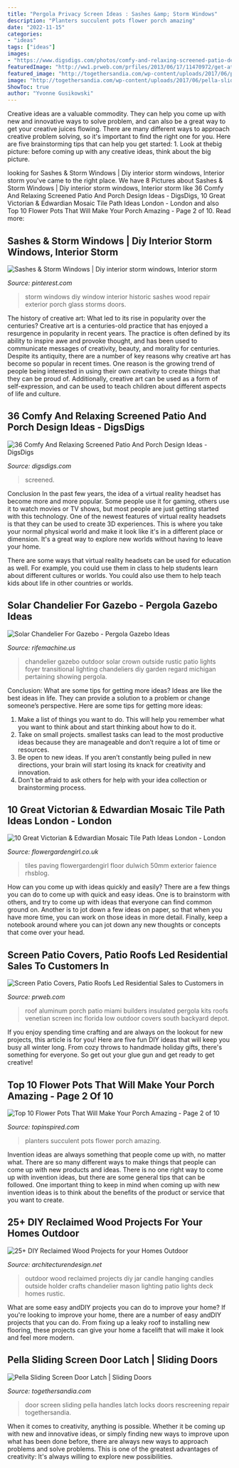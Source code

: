 ```yaml
---
title: "Pergola Privacy Screen Ideas : Sashes &amp; Storm Windows"
description: "Planters succulent pots flower porch amazing"
date: "2022-11-15"
categories:
- "ideas"
tags: ["ideas"]
images:
- "https://www.digsdigs.com/photos/comfy-and-relaxing-screened-patio-design-ideas-28.jpg"
featuredImage: "http://ww1.prweb.com/prfiles/2013/06/17/11470972/get-attachment.aspx.jpeg"
featured_image: "http://togethersandia.com/wp-content/uploads/2017/06/pella-sliding-screen-door-latchpella-sliding-screen-door-latch.jpg"
image: "http://togethersandia.com/wp-content/uploads/2017/06/pella-sliding-screen-door-latchpella-sliding-screen-door-latch.jpg"
ShowToc: true
author: "Yvonne Gusikowski"
---
```



Creative ideas are a valuable commodity. They can help you come up with new and innovative ways to solve problem, and can also be a great way to get your creative juices flowing. There are many different ways to approach creative problem solving, so it's important to find the right one for you. Here are five brainstorming tips that can help you get started: 1. Look at thebig picture: before coming up with any creative ideas, think about the big picture.

	

		
looking for Sashes &amp; Storm Windows | Diy interior storm windows, Interior storm you've came to the right place. We have 8 Pictures about Sashes &amp; Storm Windows | Diy interior storm windows, Interior storm like 36 Comfy And Relaxing Screened Patio And Porch Design Ideas - DigsDigs, 10 Great Victorian &amp; Edwardian Mosaic Tile Path Ideas London - London and also Top 10 Flower Pots That Will Make Your Porch Amazing - Page 2 of 10. Read more:
		
    
## Sashes &amp; Storm Windows | Diy Interior Storm Windows, Interior Storm

<img loading=lazy src="https://i.pinimg.com/736x/96/91/a1/9691a15cc47320201935f89b3de406d9--home-windows-storm-windows-diy.jpg" onerror="this.onerror=null;this.src='https://tse2.mm.bing.net/th?id=OIP.RBZf7YXtR4JAzqVZOHZJQwHaL7&amp;pid=15.1';" alt="Sashes &amp; Storm Windows | Diy interior storm windows, Interior storm">

_Source: pinterest.com_

>storm windows diy window interior historic sashes wood repair exterior porch glass storms doors. 

	

The history of creative art: What led to its rise in popularity over the centuries?
Creative art is a centuries-old practice that has enjoyed a resurgence in popularity in recent years. The practice is often defined by its ability to inspire awe and provoke thought, and has been used to communicate messages of creativity, beauty, and morality for centuries. Despite its antiquity, there are a number of key reasons why creative art has become so popular in recent times. One reason is the growing trend of people being interested in using their own creativity to create things that they can be proud of. Additionally, creative art can be used as a form of self-expression, and can be used to teach children about different aspects of life and culture.

    
## 36 Comfy And Relaxing Screened Patio And Porch Design Ideas - DigsDigs

<img loading=lazy src="https://www.digsdigs.com/photos/comfy-and-relaxing-screened-patio-design-ideas-28.jpg" onerror="this.onerror=null;this.src='https://tse2.mm.bing.net/th?id=OIP.2FhbiMPDSPXK6OxQRUXODAHaLH&amp;pid=15.1';" alt="36 Comfy And Relaxing Screened Patio And Porch Design Ideas - DigsDigs">

_Source: digsdigs.com_

>screened. 

	

Conclusion
In the past few years, the idea of a virtual reality headset has become more and more popular. Some people use it for gaming, others use it to watch movies or TV shows, but most people are just getting started with this technology. 
One of the newest features of virtual reality headsets is that they can be used to create 3D experiences. This is where you take your normal physical world and make it look like it's in a different place or dimension. It's a great way to explore new worlds without having to leave your home. 

There are some ways that virtual reality headsets can be used for education as well. For example, you could use them in class to help students learn about different cultures or worlds. You could also use them to help teach kids about life in other countries or worlds.

    
## Solar Chandelier For Gazebo - Pergola Gazebo Ideas

<img loading=lazy src="https://www.rifemachine.us/wp-content/uploads/2017/06/inspiring-solar-chandelier-for-gazebo-25-best-ideas-about-gazebo-lighting-on-pinterest-diy-chandelier.jpg" onerror="this.onerror=null;this.src='https://tse4.mm.bing.net/th?id=OIP.6Iw2JwVU6h8DbMV61y99bgAAAA&amp;pid=15.1';" alt="Solar Chandelier For Gazebo - Pergola Gazebo Ideas">

_Source: rifemachine.us_

>chandelier gazebo outdoor solar crown outside rustic patio lights foyer transitional lighting chandeliers diy garden regard michigan pertaining showing pergola. 

	

Conclusion: What are some tips for getting more ideas?
Ideas are like the best ideas in life. They can provide a solution to a problem or change someone’s perspective. Here are some tips for getting more ideas:
1. Make a list of things you want to do. This will help you remember what you want to think about and start thinking about how to do it.
2. Take on small projects. smallest tasks can lead to the most productive ideas because they are manageable and don’t require a lot of time or resources.
3. Be open to new ideas. If you aren’t constantly being pulled in new directions, your brain will start losing its knack for creativity and innovation.
4. Don’t be afraid to ask others for help with your idea collection or brainstorming process.

    
## 10 Great Victorian &amp; Edwardian Mosaic Tile Path Ideas London - London

<img loading=lazy src="https://flowergardengirl.co.uk/wp-content/uploads/2014/02/victorian-and-edwardian-mosaic-garden-path-designs-and-styles-london-6.jpg" onerror="this.onerror=null;this.src='https://tse3.mm.bing.net/th?id=OIP.rOvJl-E6U1eaoc8Pcq68YAHaNK&amp;pid=15.1';" alt="10 Great Victorian &amp; Edwardian Mosaic Tile Path Ideas London - London">

_Source: flowergardengirl.co.uk_

>tiles paving flowergardengirl floor dulwich 50mm exterior faience rhsblog. 

	

How can you come up with ideas quickly and easily?
There are a few things you can do to come up with quick and easy ideas. One is to brainstorm with others, and try to come up with ideas that everyone can find common ground on. Another is to jot down a few ideas on paper, so that when you have more time, you can work on those ideas in more detail. Finally, keep a notebook around where you can jot down any new thoughts or concepts that come over your head.

    
## Screen Patio Covers, Patio Roofs Led Residential Sales To Customers In

<img loading=lazy src="http://ww1.prweb.com/prfiles/2013/06/17/11470972/get-attachment.aspx.jpeg" onerror="this.onerror=null;this.src='https://tse3.mm.bing.net/th?id=OIP.RlxYtzqwqthToOR3En7MSgHaHN&amp;pid=15.1';" alt="Screen Patio Covers, Patio Roofs Led Residential Sales to Customers in">

_Source: prweb.com_

>roof aluminum porch patio miami builders insulated pergola kits roofs venetian screen inc florida low outdoor covers south backyard depot. 

	

If you enjoy spending time crafting and are always on the lookout for new projects, this article is for you! Here are five fun DIY ideas that will keep you busy all winter long. From cozy throws to handmade holiday gifts, there's something for everyone. So get out your glue gun and get ready to get creative!

    
## Top 10 Flower Pots That Will Make Your Porch Amazing - Page 2 Of 10

<img loading=lazy src="https://www.topinspired.com/wp-content/uploads/2017/04/Succulent-Planters.jpg" onerror="this.onerror=null;this.src='https://tse2.mm.bing.net/th?id=OIP.uNDcHZZvqC10jva0SrdyQwHaJ3&amp;pid=15.1';" alt="Top 10 Flower Pots That Will Make Your Porch Amazing - Page 2 of 10">

_Source: topinspired.com_

>planters succulent pots flower porch amazing. 

	

Invention ideas are always something that people come up with, no matter what. There are so many different ways to make things that people can come up with new products and ideas. There is no one right way to come up with invention ideas, but there are some general tips that can be followed. One important thing to keep in mind when coming up with new invention ideas is to think about the benefits of the product or service that you want to create.

    
## 25+ DIY Reclaimed Wood Projects For Your Homes Outdoor

<img loading=lazy src="http://cdn.architecturendesign.net/wp-content/uploads/2015/05/AD-Outdoor-Reclaimed-Wood-Projects-18.jpg" onerror="this.onerror=null;this.src='https://tse2.mm.bing.net/th?id=OIP.H70BBP1goMn2Itcx8Q_M0QHaLM&amp;pid=15.1';" alt="25+ DIY Reclaimed Wood Projects for your Homes Outdoor">

_Source: architecturendesign.net_

>outdoor wood reclaimed projects diy jar candle hanging candles outside holder crafts chandelier mason lighting patio lights deck homes rustic. 

	

What are some easy andDIY projects you can do to improve your home?
If you're looking to improve your home, there are a number of easy andDIY projects that you can do. From fixing up a leaky roof to installing new flooring, these projects can give your home a facelift that will make it look and feel more modern.

    
## Pella Sliding Screen Door Latch | Sliding Doors

<img loading=lazy src="http://togethersandia.com/wp-content/uploads/2017/06/pella-sliding-screen-door-latchpella-sliding-screen-door-latch.jpg" onerror="this.onerror=null;this.src='https://tse2.mm.bing.net/th?id=OIP.bW-1aK7m8LULNCy7ID6eqgHaJ4&amp;pid=15.1';" alt="Pella Sliding Screen Door Latch | Sliding Doors">

_Source: togethersandia.com_

>door screen sliding pella handles latch locks doors rescreening repair togethersandia. 

	

When it comes to creativity, anything is possible. Whether it be coming up with new and innovative ideas, or simply finding new ways to improve upon what has been done before, there are always new ways to approach problems and solve problems. This is one of the greatest advantages of creativity: It's always willing to explore new possibilities.


